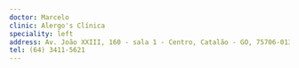 ```yaml
---
doctor: Marcelo
clinic: Alergo's Clínica
speciality: left
address: Av. João XXIII, 160 - sala 1 - Centro, Catalão - GO, 75706-013
tel: (64) 3411-5621
---
```

